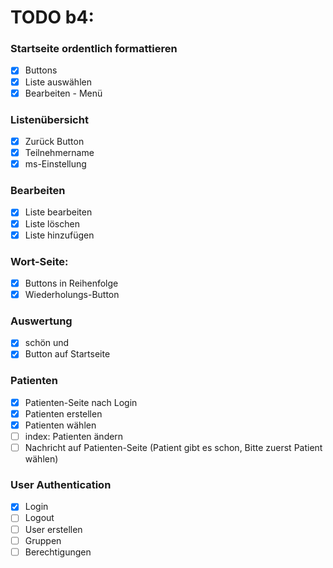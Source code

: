 # TODO b4:

### Startseite ordentlich formattieren
- [x] Buttons
- [x] Liste auswählen
- [x] Bearbeiten - Menü

### Listenübersicht
- [x] Zurück Button
- [x] Teilnehmername
- [x] ms-Einstellung

### Bearbeiten
- [x] Liste bearbeiten
- [x] Liste löschen
- [x] Liste hinzufügen

### Wort-Seite:
- [x] Buttons in Reihenfolge
- [x] Wiederholungs-Button

### Auswertung
- [x] schön und 
- [x] Button auf Startseite

### Patienten
- [x] Patienten-Seite nach Login
- [x] Patienten erstellen
- [x] Patienten wählen
- [ ] index: Patienten ändern
- [ ] Nachricht auf Patienten-Seite (Patient gibt es schon, Bitte zuerst Patient wählen)

### User Authentication
- [x] Login
- [ ] Logout
- [ ] User erstellen
- [ ] Gruppen
- [ ] Berechtigungen